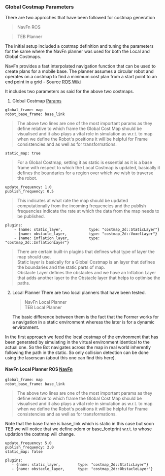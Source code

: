 ### Global Costmap Parameters

There are two approches that have been followed for costmap generation 

> NavFn ROS

> TEB Planner


The initial setup included a costmap definition and tuning the parameters for the same where the NavFn planner was used for both the Local and Global Costmaps.

NavFn provides a fast interpolated navigation function that can be used to create plans for a mobile base. The planner assumes a circular robot and operates on a costmap to find a minimum cost plan from a start point to an end point in a grid - Source [ROS Wiki](http://wiki.ros.org/navfn#:~:text=navfn%20provides%20a%20fast%20interpolated%20navigation%20function%20that%20can%20be)

It includes two parameters as said for the above two costmaps.

1) Global Costmap [Params](https://github.com/Adipks/autonomous_navigation/blob/main/navstack_pub/param/global_costmap_params.yaml)

```
global_frame: map
robot_base_frame: base_link
```

> The above two lines are one of the most important params as they define relative to which frame the Global Cost Map should be visualised and it also plays a vital role in simulation as w.r.t. to map when we define the Robot's positions it will be helpful for Frame consistencies and as well as for transformations.

```
static_map: true
```

> For a Global Costmap, setting it as static is essential as it is a base frame with respect to which the Local Costmap is updated, basically it defines the boundaries for a region over which we wish to traverse the robot.

```
update_frequency: 1.0
publish_frequency: 0.5
```

> This indicates at what rate the map should be updated computationally from the incoming frequencies and the publish frequencies indicate the rate at which the data from the map needs to be published.


```
plugins:
    - {name: static_layer,            type: "costmap_2d::StaticLayer"}
    - {name: obstacle_layer,          type: "costmap_2d::VoxelLayer"}
    - {name: inflation_layer,         type: "costmap_2d::InflationLayer"}
```

> There are certain built-in plugins that defines what type of layer the map should use. <br>
  Static layer is basically for a Global Costmap is an layer that defines the boundaries and the static parts of map.<br>
  Obstacle Layer defines the obstacles and we have an Inflation Layer that adds another layer to the Obstacle layer that helps to optimise the paths.


2) Local Planner
    There are two local planners that have been tested.
   > NavFn Local Planner<br>
   > TEB Local Planner

   The basic difference between them is the fact that the Former works for a navigation in a static environment whereas the later is for a dynamic environment.

In the first approach we feed the local costmap of the environment that has been generated by simulating in the virtual environment identical to the actual one.
So the Bot navigates across the map in real world inherently following the path in the static. So only collision detection can be done using the laserscan (about this one can find this here[]()).

#### NavFn Local Planner ROS [NavFn](https://github.com/Adipks/autonomous_navigation/blob/main/navstack_pub/param/local_costmap_params.yaml)

```
global_frame: map
robot_base_frame: base_link
```
> The above two lines are one of the most important params as they define relative to which frame the Global Cost Map should be visualised and it also plays a vital role in simulation as w.r.t. to map when we define the Robot's positions it will be helpful for Frame consistencies and as well as for transformations.

Note that the base frame is base_link which is static in this case but soon TEB we will notice that we define odom or base_footprint w.r.t. to whose updation the costmap will change.
```
update_frequency: 5.0
publish_frequency: 2.0
static_map: false
```

```
plugins:
   - {name: static_layer,        type: "costmap_2d::StaticLayer"}
   - {name: obstacle_layer,      type: "costmap_2d::ObstacleLayer"}
```
